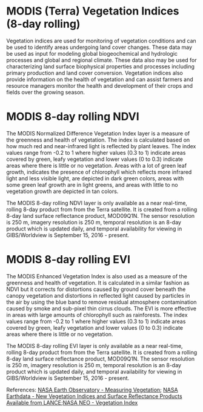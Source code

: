 # MODIS (Terra) Vegetation Indices (8-day rolling)
Vegetation indices are used for monitoring of vegetation conditions and can be used to identify areas undergoing land cover changes. These data may be used as input for modeling global biogeochemical and hydrologic processes and global and regional climate. These data also may be used for characterizing land surface biophysical properties and processes including primary production and land cover conversion. Vegetation indices also provide information on the health of vegetation and can assist farmers and resource managers monitor the health and development of their crops and fields over the growing season.

# MODIS 8-day rolling NDVI
The MODIS Normalized Difference Vegetation Index layer is a measure of the greenness and health of vegetation. The index is calculated based on how much red and near-infrared light is reflected by plant leaves. The index values range from -0.2 to 1 where higher values (0.3 to 1) indicate areas covered by green, leafy vegetation and lower values (0 to 0.3) indicate areas where there is little or no vegetation. Areas with a lot of green leaf growth, indicates the presence of chlorophyll which reflects more infrared light and less visible light, are depicted in dark green colors, areas with some green leaf growth are in light greens, and  areas with little to no vegetation growth are depicted in tan colors.

The MODIS 8-day rolling NDVI layer is only available as a near real-time, rolling 8-day product from from the Terra satellite. It is created from a rolling 8-day land surface reflectance product, MOD09Q1N. The sensor resolution is 250 m, imagery resolution is 250 m, temporal resolution is an 8-day product which is updated daily, and temporal availability for viewing in GIBS/Worldview is September 15, 2016 - present.

# MODIS 8-day rolling EVI
The MODIS Enhanced Vegetation Index is also used as a measure of the greenness and health of vegetation. It is calculated in a similar fashion as NDVI but it corrects for distortions caused by ground cover beneath the canopy vegetation and distortions in reflected light caused by particles in the air by using the blue band to remove residual atmosphere contamination caused by smoke and sub-pixel thin cirrus clouds. The EVI is more effective in areas with large amounts of chlorophyll such as rainforests. The index values range from -0.2 to 1 where higher values (0.3 to 1) indicate areas covered by green, leafy vegetation and lower values (0 to 0.3) indicate areas where there is little or no vegetation.

The MODIS 8-day rolling EVI layer is only available as a near real-time, rolling 8-day product from from the Terra satellite. It is created from a rolling 8-day land surface reflectance product, MOD09Q1N. The sensor resolution is 250 m, imagery resolution is 250 m, temporal resolution is an 8-day product which is updated daily, and temporal availability for viewing in GIBS/Worldview is September 15, 2016 - present.


References:
[NASA Earth Observatory - Measuring Vegetation](http://earthobservatory.nasa.gov/Features/MeasuringVegetation/measuring_vegetation_4.php); [NASA Earthdata - New Vegetation Indices and Surface Reflectance Products Available from LANCE](https://earthdata.nasa.gov/earth-observation-data/near-real-time/new-vegetation-indices-and-surface-reflectance-products-available-from-lance);[NASA NEO - Vegetation Index](http://neo.sci.gsfc.nasa.gov/view.php?datasetId=MOD13A2_M_NDVI)
